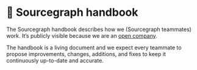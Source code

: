 # 📘 Sourcegraph handbook

The Sourcegraph handbook describes how we (Sourcegraph teammates) work. It’s publicly visible because we are an [open company](https://about.sourcegraph.com/handbook/company#open-company).

The handbook is a living document and we expect every teammate to propose improvements, changes, additions, and fixes to keep it continuously up-to-date and accurate.
